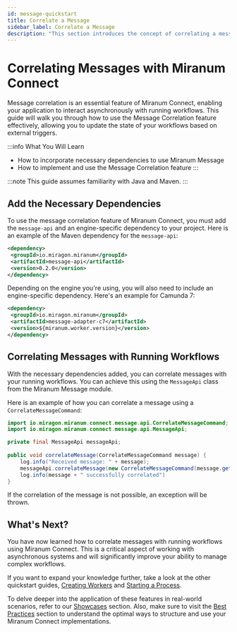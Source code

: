 ```yaml
---
id: message-quickstart
title: Correlate a Message
sidebar_label: Correlate a Message
description: "This section introduces the concept of correlating a message using the Miranum Connect API."
---
```


# Correlating Messages with Miranum Connect

Message correlation is an essential feature of Miranum Connect, enabling your application to interact asynchronously with running workflows. This guide will walk you through how to use the Message Correlation feature effectively, allowing you to update the state of your workflows based on external triggers.

:::info What You Will Learn
- How to incorporate necessary dependencies to use Miranum Message
- How to implement and use the Message Correlation feature
:::

:::note
This guide assumes familiarity with Java and Maven.
:::

## Add the Necessary Dependencies

To use the message correlation feature of Miranum Connect, you must add the `message-api` and an engine-specific dependency to your project. Here is an example of the Maven dependency for the `message-api`:

```xml
<dependency>
 <groupId>io.miragon.miranum</groupId>
 <artifactId>message-api</artifactId>
 <version>0.2.0</version>
</dependency>
```

Depending on the engine you're using, you will also need to include an engine-specific dependency. Here's an example for Camunda 7:

```xml
<dependency>
 <groupId>io.miragon.miranum</groupId>
 <artifactId>message-adapter-c7</artifactId>
 <version>${miranum.worker.version}</version>
</dependency>
```

## Correlating Messages with Running Workflows

With the necessary dependencies added, you can correlate messages with your running workflows. You can achieve this using the `MessageApi` class from the Miranum Message module.

Here is an example of how you can correlate a message using a `CorrelateMessageCommand`:

```java
import io.miragon.miranum.connect.message.api.CorrelateMessageCommand;
import io.miragon.miranum.connect.message.api.MessageApi;

private final MessageApi messageApi;
    
public void correlateMessage(CorrelateMessageCommand message) {
    log.info("Received message: " + message);
    messageApi.correlateMessage(new CorrelateMessageCommand(message.getName(), message.getKey(), Map.of(message.getVariables())));
    log.info(message + " successfully correlated")
}
```

If the correlation of the message is not possible, an exception will be thrown.

## What's Next?

You have now learned how to correlate messages with running workflows using Miranum Connect. 
This is a critical aspect of working with asynchronous systems and will significantly improve your ability to manage complex workflows.

If you want to expand your knowledge further, take a look at the other quickstart guides, 
[Creating Workers](./worker-quickstart.md) and [Starting a Process](./process-start-quickstart.md).

To delve deeper into the application of these features in real-world scenarios, refer to our
[Showcases](../../showcases/showcases-overview.md) section. Also, make sure to visit the
[Best Practices](../../best-practices/best-practices-overview.md) section to understand the optimal ways to structure
and use your Miranum Connect implementations.
